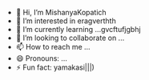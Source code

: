 - 👋 Hi, I’m MishanyaKopatich
- 👀 I’m interested in eragverthth
- 🌱 I’m currently learning ...gvcftufjgbhj
- 💞️ I’m looking to collaborate on ...
- 📫 How to reach me ...
- 😄 Pronouns: ...
- ⚡ Fun fact: yamakasi|||)
<!---
MishanyaKopatich/MishanyaKopatich is a ✨ special ✨ repository because its `README.md` (this file) appears on your GitHub profile.
You can click the Preview link to take a look at your changes.
